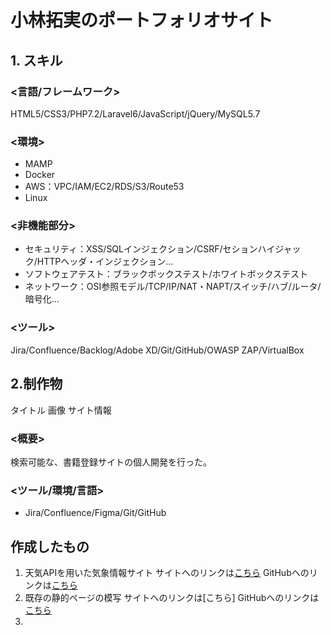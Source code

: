 # 小林拓実のポートフォリオサイト
## 1. スキル
### <言語/フレームワーク>
HTML5/CSS3/PHP7.2/Laravel6/JavaScript/jQuery/MySQL5.7
### <環境>
- MAMP
- Docker
- AWS：VPC/IAM/EC2/RDS/S3/Route53
- Linux

### <非機能部分>
- セキュリティ：XSS/SQLインジェクション/CSRF/セションハイジャック/HTTPヘッダ・インジェクション...
- ソフトウェアテスト：ブラックボックステスト/ホワイトボックステスト
- ネットワーク：OSI参照モデル/TCP/IP/NAT・NAPT/スイッチ/ハブ/ルータ/暗号化...
### <ツール>
Jira/Confluence/Backlog/Adobe XD/Git/GitHub/OWASP ZAP/VirtualBox

## 2.制作物
タイトル
画像
サイト情報
### <概要>
検索可能な、書籍登録サイトの個人開発を行った。
### <ツール/環境/言語>
- Jira/Confluence/Figma/Git/GitHub

## 作成したもの
1. 天気APIを用いた気象情報サイト
サイトへのリンクは[こちら](https://qiita.com/Qiita/items/c686397e4a0f4f11683d)
GitHubへのリンクは[こちら]()
2. 既存の静的ページの模写
サイトへのリンクは[こちら]
GitHubへのリンクは[こちら]()
3. 
